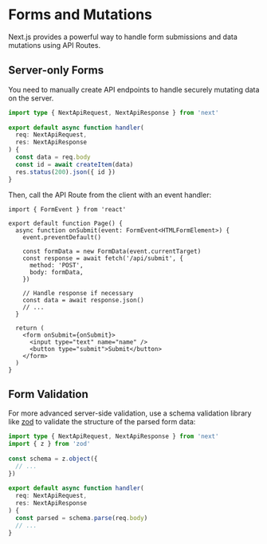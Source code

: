# Forms and Mutations

Next.js provides a powerful way to handle form submissions and data mutations using API Routes.

## Server-only Forms

You need to manually create API endpoints to handle securely mutating data on the server.

```ts filename="pages/api/submit.ts"
import type { NextApiRequest, NextApiResponse } from 'next'
 
export default async function handler(
  req: NextApiRequest,
  res: NextApiResponse
) {
  const data = req.body
  const id = await createItem(data)
  res.status(200).json({ id })
}
```

Then, call the API Route from the client with an event handler:

```tsx filename="pages/index.tsx"
import { FormEvent } from 'react'
 
export default function Page() {
  async function onSubmit(event: FormEvent<HTMLFormElement>) {
    event.preventDefault()
 
    const formData = new FormData(event.currentTarget)
    const response = await fetch('/api/submit', {
      method: 'POST',
      body: formData,
    })
 
    // Handle response if necessary
    const data = await response.json()
    // ...
  }
 
  return (
    <form onSubmit={onSubmit}>
      <input type="text" name="name" />
      <button type="submit">Submit</button>
    </form>
  )
}
```

## Form Validation

For more advanced server-side validation, use a schema validation library like [zod](https://zod.dev/) to validate the structure of the parsed form data:

```ts filename="pages/api/submit.ts"
import type { NextApiRequest, NextApiResponse } from 'next'
import { z } from 'zod'
 
const schema = z.object({
  // ...
})
 
export default async function handler(
  req: NextApiRequest,
  res: NextApiResponse
) {
  const parsed = schema.parse(req.body)
  // ...
}
```
